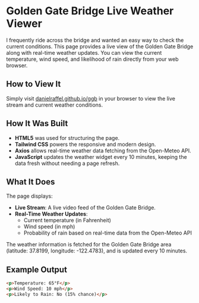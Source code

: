 # Golden Gate Bridge Live Weather Viewer

I frequently ride across the bridge and wanted an easy way to check the current conditions. This page provides a live view of the Golden Gate Bridge along with real-time weather updates. You can view the current temperature, wind speed, and likelihood of rain directly from your web browser.

## How to View It

Simply visit [danielraffel.github.io/ggb](https://danielraffel.github.io/ggb) in your browser to view the live stream and current weather conditions.

## How It Was Built

- **HTML5** was used for structuring the page.
- **Tailwind CSS** powers the responsive and modern design.
- **Axios** allows real-time weather data fetching from the Open-Meteo API.
- **JavaScript** updates the weather widget every 10 minutes, keeping the data fresh without needing a page refresh.

## What It Does

The page displays:

- **Live Stream**: A live video feed of the Golden Gate Bridge.
- **Real-Time Weather Updates**: 
  - Current temperature (in Fahrenheit)
  - Wind speed (in mph)
  - Probability of rain based on real-time data from the Open-Meteo API

The weather information is fetched for the Golden Gate Bridge area (latitude: 37.8199, longitude: -122.4783), and is updated every 10 minutes.

## Example Output

```html
<p>Temperature: 65°F</p>
<p>Wind Speed: 10 mph</p>
<p>Likely to Rain: No (15% chance)</p>
```
